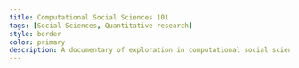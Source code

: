 ```yaml
---
title: Computational Social Sciences 101
tags: [Social Sciences, Quantitative research]
style: border
color: primary
description: A documentary of exploration in computational social sciences
---
```



